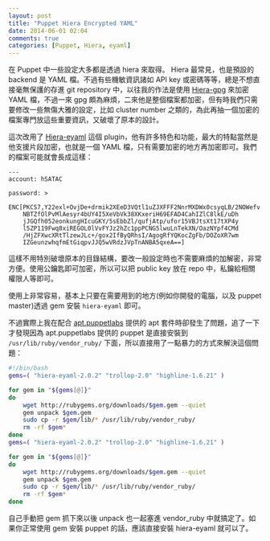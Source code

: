 ```yaml
---
layout: post
title: "Puppet Hiera Encrypted YAML"
date: 2014-06-01 02:04
comments: true
categories: [Puppet, Hiera, eyaml]
---
```


在 Puppet 中一些設定大多都是透過 hiera 來取得。 Hiera 最常見，也是預設的 backend 是 YAML 檔。不過有些機敏資訊諸如 API key 或密碼等等，總是不想直接毫無保護的存進 git repository 中，以往我的作法是使用 [Hiera-gpg](https://github.com/crayfishx/hiera-gpg) 來加密 YAML 檔，不過一來 gpg 頗為麻煩，二來他是整個檔案都加密，但有時我們只需要修改一些無傷大雅的設定，比如 cluster number 之類的，為此再抽一個加密的檔案專門放這些重要資訊，又破壞了原本的設計。

這次改用了 [Hiera-eyaml](https://github.com/TomPoulton/hiera-eyaml) 這個 plugin，他有許多特色和功能，最大的特點當然是他支援片段加密，也就是一個 YAML 檔，只有需要加密的地方再加密即可。我們的檔案可能就會長成這樣：

```
---
account: hSATAC

password: >
    ENC[PKCS7,Y22exl+OvjDe+drmik2XEeD3VQtl1uZJXFFF2NnrMXDWx0csyqLB/2NOWefv
    NBTZfOlPvMlAesyr4bUY4I5XeVbVk38XKxeriH69EFAD4CahIZlC8lkE/uDh
    jJGQfh052eonkungHIcuGKY/5sEbbZl/qufjAtp/ufor15VBJtsXt17tXP4y
    l5ZP119Fwq8xiREGOL0lVvFYJz2hZc1ppPCNG5lwuLnTekXN/OazNYpf4CMd
    /HjZFXwcXRtTlzewJLc+/gox2IfByQRhsI/AgogRfYQKocZgFb/DOZoXR7wm
    IZGeunzwhqfmEtGiqpvJJQ5wVRdzJVpTnANBA5qxeA==]
```
<!--more-->
這樣不用特別破壞原本的目錄結構，要改一般設定時也不需要麻煩的加解密，非常方便。使用公鑰匙即可加密，所以可以把 public key 放在 repo 中，私鑰給相關權限人等即可。

使用上非常容易，基本上只要在需要用到的地方(例如你開發的電腦，以及 puppet master)透過 gem 安裝 `hiera-eyaml` 即可。

不過實際上我在配合 [apt.puppetlabs](http://apt.puppetlabs.com/) 提供的 apt 套件時卻發生了問題，追了一下才發現因為 apt.puppetlabs 提供的 puppet 是直接安裝到 `/usr/lib/ruby/vendor_ruby/` 下面，所以直接用了一點暴力的方式來解決這個問題：

``` bash
#!/bin/bash
gems=( "hiera-eyaml-2.0.2" "trollop-2.0" "highline-1.6.21" )

for gem in "${gems[@]}"
do
    wget http://rubygems.org/downloads/$gem.gem --quiet
    gem unpack $gem.gem
    sudo cp -r $gem/lib/* /usr/lib/ruby/vendor_ruby/
    rm -rf $gem*
done
gems=( "hiera-eyaml-2.0.2" "trollop-2.0" "highline-1.6.21" )

for gem in "${gems[@]}"
do
    wget http://rubygems.org/downloads/$gem.gem --quiet
    gem unpack $gem.gem
    sudo cp -r $gem/lib/* /usr/lib/ruby/vendor_ruby/
    rm -rf $gem*
done

```

自己手動把 gem 抓下來以後 unpack 也一起塞進 vendor_ruby 中就搞定了。如果你正常使用 gem 安裝 puppet 的話，應該直接安裝 hiera-eyaml 就可以了。